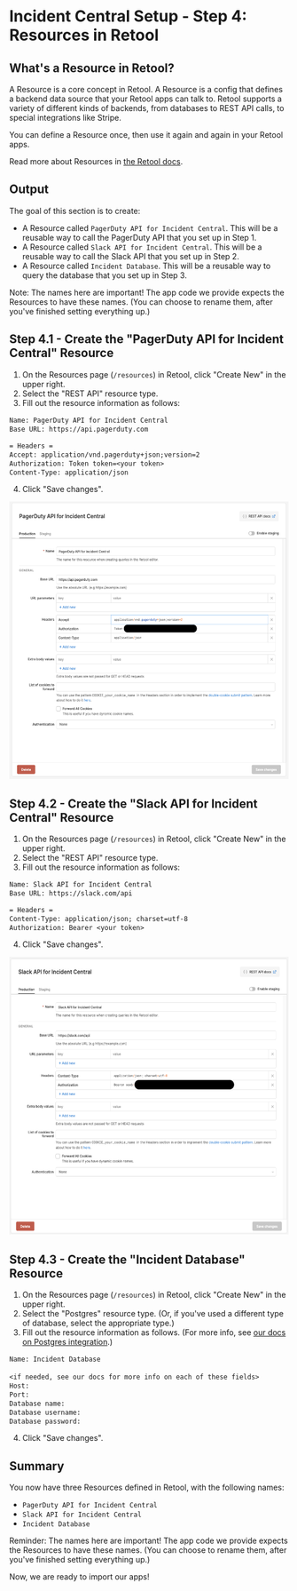 # Incident Central Setup - Step 4: Resources in Retool

## What's a Resource in Retool?
A Resource is a core concept in Retool. A Resource is a config that defines a backend data source that your Retool apps can talk to. Retool supports a variety of different kinds of backends, from databases to REST API calls, to special integrations like Stripe.

You can define a Resource once, then use it again and again in your Retool apps.

Read more about Resources in [the Retool docs](https://docs.retool.com/docs/integrations-overview).

## Output
The goal of this section is to create:
* A Resource called `PagerDuty API for Incident Central`. This will be a reusable way to call the PagerDuty API that you set up in Step 1.
* A Resource called `Slack API for Incident Central`. This will be a reusable way to call the Slack API that you set up in Step 2.
* A Resource called `Incident Database`. This will be a reusable way to query the database that you set up in Step 3.

Note: The names here are important! The app code we provide expects the Resources to have these names. (You can choose to rename them, after you've finished setting everything up.)

## Step 4.1 - Create the "PagerDuty API for Incident Central" Resource
1. On the Resources page (`/resources`) in Retool, click "Create New" in the upper right.
2. Select the "REST API" resource type.
3. Fill out the resource information as follows:

```
Name: PagerDuty API for Incident Central
Base URL: https://api.pagerduty.com
```

```
= Headers =
Accept: application/vnd.pagerduty+json;version=2
Authorization: Token token=<your token>
Content-Type: application/json
```
4. Click "Save changes".

<img src="./images/pagerduty-api-resource.png" alt="Setting up the PagerDuty resource" style="height: 500px;">


## Step 4.2 - Create the "Slack API for Incident Central" Resource
1. On the Resources page (`/resources`) in Retool, click "Create New" in the upper right.
2. Select the "REST API" resource type.
3. Fill out the resource information as follows:

```
Name: Slack API for Incident Central
Base URL: https://slack.com/api
```

```
= Headers =
Content-Type: application/json; charset=utf-8
Authorization: Bearer <your token>
```
4. Click "Save changes".

<img src="./images/slack-api-resource.png" alt="Setting up the PagerDuty resource" style="height: 500px;">


## Step 4.3 - Create the "Incident Database" Resource
1. On the Resources page (`/resources`) in Retool, click "Create New" in the upper right.
2. Select the "Postgres" resource type. (Or, if you've used a different type of database, select the appropriate type.)
3. Fill out the resource information as follows. (For more info, see [our docs on Postgres integration](https://docs.retool.com/docs/postgresql-integration).)

```
Name: Incident Database

<if needed, see our docs for more info on each of these fields>
Host:
Port:
Database name:
Database username:
Database password:
```

4. Click "Save changes".


## Summary
You now have three Resources defined in Retool, with the following names:
* `PagerDuty API for Incident Central`
* `Slack API for Incident Central`
* `Incident Database`

Reminder: The names here are important! The app code we provide expects the Resources to have these names. (You can choose to rename them, after you've finished setting everything up.)

Now, we are ready to import our apps!

